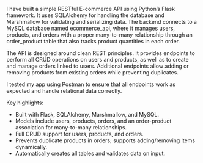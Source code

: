 I have built a simple RESTful E-commerce API using Python’s Flask framework. 
It uses SQLAlchemy for handling the database and Marshmallow for validating and serializing data. 
The backend connects to a MySQL database named ecommerce_api, where it manages users, products, and orders with a proper many-to-many relationship through an order_product table that also tracks product quantities in each order.

The API is designed around clean REST principles. 
It provides endpoints to perform all CRUD operations on users and products, as well as to create and manage orders linked to users. 
Additional endpoints allow adding or removing products from existing orders while preventing duplicates. 

I tested my app using Postman to ensure that all endpoints work as expected and handle relational data correctly.

Key highlights:
- Built with Flask, SQLAlchemy, Marshmallow, and MySQL.
- Models include users, products, orders, and an order-product association for many-to-many relationships.
- Full CRUD support for users, products, and orders.
- Prevents duplicate products in orders; supports adding/removing items dynamically.
- Automatically creates all tables and validates data on input.
